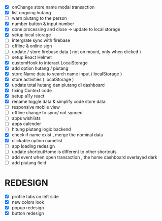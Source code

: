- [x] onChange store name modal transaction
- [x] list ongoing hutang
- [ ] warn piutang to the person
- [x] number button & input number
- [x] done processing and close -> update to local storage
- [x] setup local storage
- [ ] intergrate sync with firebase
- [ ] offline & online sign
- [ ] update / store firebase data ( not on mount, only when clicked )
- [ ] setup React Helmet
- [x] customHook to interact LocalStorage
- [x] add option hutang / piutang
- [x] store Name data to search name input ( localStorage )
- [x] store activities ( localStorage )
- [x] update total hutang dan piutang di dashboard
- [x] fixing Context code
- [x] setup a11y react
- [x] rename toggle data & simplify code store data
- [ ] responsive mobile view
- [ ] offline change to sync/ not synced
- [ ] apps wishlists
- [ ] apps calender
- [ ] hitung piutang logic backend
- [x] check if name exist , merge the nominal data
- [x] clickable option namelist
- [ ] app loading redesign
- [ ] update shortcutHome is different to other shortcuts
- [ ] add event when open transaction , the home dashboard overlayed dark
- [ ] add piutang field

# REDESIGN

- [x] profile tabs on left side
- [x] new colors look
- [x] popup redesign
- [x] button redesign
